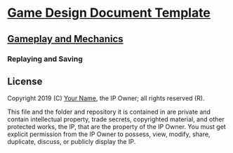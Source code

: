 # [Game Design Document Template](../readme.md)

## [Gameplay and  Mechanics](./readme.md)

### Replaying and Saving 

## License

Copyright 2019 (C) [Your Name](https://your-name.github.io), the IP Owner; all rights reserved (R).

This file and the folder and repository it is contained in are private and contain intellectual property, trade secrets, copyrighted material, and other protected works, the IP, that are the property of the IP Owner. You must get explicit permission from the IP Owner to possess, view, modify, share, duplicate, discuss, or publicly display the IP.
